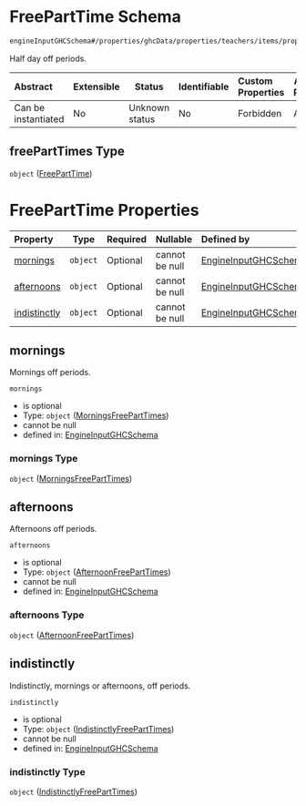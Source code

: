 # FreePartTime Schema

```txt
engineInputGHCSchema#/properties/ghcData/properties/teachers/items/properties/settings/items/properties/freePartTimes
```

Half day off periods.


| Abstract            | Extensible | Status         | Identifiable | Custom Properties | Additional Properties | Access Restrictions | Defined In                                                         |
| :------------------ | ---------- | -------------- | ------------ | :---------------- | --------------------- | ------------------- | ------------------------------------------------------------------ |
| Can be instantiated | No         | Unknown status | No           | Forbidden         | Allowed               | none                | [ghc.schema.json\*](../out/ghc.schema.json "open original schema") |

## freePartTimes Type

`object` ([FreePartTime](ghc-properties-ghcdata-properties-teachers-teacher-properties-settings-periodsetting-properties-freeparttime.md))

# FreePartTime Properties

| Property                      | Type     | Required | Nullable       | Defined by                                                                                                                                                                                                                                                                                                                   |
| :---------------------------- | -------- | -------- | -------------- | :--------------------------------------------------------------------------------------------------------------------------------------------------------------------------------------------------------------------------------------------------------------------------------------------------------------------------- |
| [mornings](#mornings)         | `object` | Optional | cannot be null | [EngineInputGHCSchema](ghc-properties-ghcdata-properties-teachers-teacher-properties-settings-periodsetting-properties-freeparttime-properties-morningsfreeparttimes.md "engineInputGHCSchema#/properties/ghcData/properties/teachers/items/properties/settings/items/properties/freePartTimes/properties/mornings")         |
| [afternoons](#afternoons)     | `object` | Optional | cannot be null | [EngineInputGHCSchema](ghc-properties-ghcdata-properties-teachers-teacher-properties-settings-periodsetting-properties-freeparttime-properties-afternoonfreeparttimes.md "engineInputGHCSchema#/properties/ghcData/properties/teachers/items/properties/settings/items/properties/freePartTimes/properties/afternoons")      |
| [indistinctly](#indistinctly) | `object` | Optional | cannot be null | [EngineInputGHCSchema](ghc-properties-ghcdata-properties-teachers-teacher-properties-settings-periodsetting-properties-freeparttime-properties-indistinctlyfreeparttimes.md "engineInputGHCSchema#/properties/ghcData/properties/teachers/items/properties/settings/items/properties/freePartTimes/properties/indistinctly") |

## mornings

Mornings off periods.


`mornings`

-   is optional
-   Type: `object` ([MorningsFreePartTimes](ghc-properties-ghcdata-properties-teachers-teacher-properties-settings-periodsetting-properties-freeparttime-properties-morningsfreeparttimes.md))
-   cannot be null
-   defined in: [EngineInputGHCSchema](ghc-properties-ghcdata-properties-teachers-teacher-properties-settings-periodsetting-properties-freeparttime-properties-morningsfreeparttimes.md "engineInputGHCSchema#/properties/ghcData/properties/teachers/items/properties/settings/items/properties/freePartTimes/properties/mornings")

### mornings Type

`object` ([MorningsFreePartTimes](ghc-properties-ghcdata-properties-teachers-teacher-properties-settings-periodsetting-properties-freeparttime-properties-morningsfreeparttimes.md))

## afternoons

Afternoons off periods.


`afternoons`

-   is optional
-   Type: `object` ([AfternoonFreePartTimes](ghc-properties-ghcdata-properties-teachers-teacher-properties-settings-periodsetting-properties-freeparttime-properties-afternoonfreeparttimes.md))
-   cannot be null
-   defined in: [EngineInputGHCSchema](ghc-properties-ghcdata-properties-teachers-teacher-properties-settings-periodsetting-properties-freeparttime-properties-afternoonfreeparttimes.md "engineInputGHCSchema#/properties/ghcData/properties/teachers/items/properties/settings/items/properties/freePartTimes/properties/afternoons")

### afternoons Type

`object` ([AfternoonFreePartTimes](ghc-properties-ghcdata-properties-teachers-teacher-properties-settings-periodsetting-properties-freeparttime-properties-afternoonfreeparttimes.md))

## indistinctly

Indistinctly, mornings or afternoons, off periods.


`indistinctly`

-   is optional
-   Type: `object` ([IndistinctlyFreePartTimes](ghc-properties-ghcdata-properties-teachers-teacher-properties-settings-periodsetting-properties-freeparttime-properties-indistinctlyfreeparttimes.md))
-   cannot be null
-   defined in: [EngineInputGHCSchema](ghc-properties-ghcdata-properties-teachers-teacher-properties-settings-periodsetting-properties-freeparttime-properties-indistinctlyfreeparttimes.md "engineInputGHCSchema#/properties/ghcData/properties/teachers/items/properties/settings/items/properties/freePartTimes/properties/indistinctly")

### indistinctly Type

`object` ([IndistinctlyFreePartTimes](ghc-properties-ghcdata-properties-teachers-teacher-properties-settings-periodsetting-properties-freeparttime-properties-indistinctlyfreeparttimes.md))
